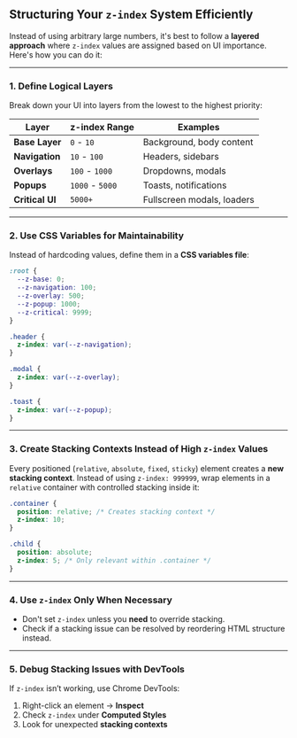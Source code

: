 ## **Structuring Your `z-index` System Efficiently**

Instead of using arbitrary large numbers, it's best to follow a **layered approach** where `z-index` values are assigned based on UI importance. Here's how you can do it:

---

### **1. Define Logical Layers**

Break down your UI into layers from the lowest to the highest priority:

| **Layer**       | **z-index Range** | **Examples**               |
| --------------- | ----------------- | -------------------------- |
| **Base Layer**  | `0` - `10`        | Background, body content   |
| **Navigation**  | `10` - `100`      | Headers, sidebars          |
| **Overlays**    | `100` - `1000`    | Dropdowns, modals          |
| **Popups**      | `1000` - `5000`   | Toasts, notifications      |
| **Critical UI** | `5000+`           | Fullscreen modals, loaders |

---

### **2. Use CSS Variables for Maintainability**

Instead of hardcoding values, define them in a **CSS variables file**:

```css
:root {
  --z-base: 0;
  --z-navigation: 100;
  --z-overlay: 500;
  --z-popup: 1000;
  --z-critical: 9999;
}

.header {
  z-index: var(--z-navigation);
}

.modal {
  z-index: var(--z-overlay);
}

.toast {
  z-index: var(--z-popup);
}
```

---

### **3. Create Stacking Contexts Instead of High `z-index` Values**

Every positioned (`relative`, `absolute`, `fixed`, `sticky`) element creates a **new stacking context**. Instead of using `z-index: 999999`, wrap elements in a `relative` container with controlled stacking inside it:

```css
.container {
  position: relative; /* Creates stacking context */
  z-index: 10;
}

.child {
  position: absolute;
  z-index: 5; /* Only relevant within .container */
}
```

---

### **4. Use `z-index` Only When Necessary**

- Don't set `z-index` unless you **need** to override stacking.
- Check if a stacking issue can be resolved by reordering HTML structure instead.

---

### **5. Debug Stacking Issues with DevTools**

If `z-index` isn’t working, use Chrome DevTools:

1. Right-click an element → **Inspect**
2. Check `z-index` under **Computed Styles**
3. Look for unexpected **stacking contexts**
